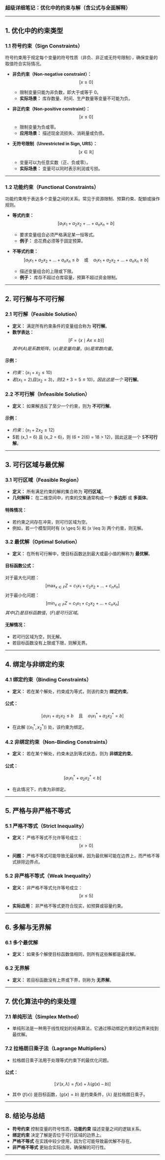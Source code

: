 ### **超级详细笔记：优化中的约束与解（含公式与全面解释）**

---

## **1. 优化中的约束类型**

### **1.1 符号约束（Sign Constraints）**
符号约束用于规定每个变量的符号性质（非负、非正或无符号限制），确保变量的取值符合实际情况。

- **非负约束（Non-negative constraint）：**
  $$
  [
  x \geq 0
  ]
  $$
  
  - 限制变量只能为非负数，即大于或等于 0。
  - **实际场景：** 库存数量、时间、生产数量等变量不可能为负。
  
- **非正约束（Non-positive constraint）：**
  $$
  [
  x \leq 0
  ]
  $$
  
  - 限制变量为负或零。
  - **应用场景：** 描述现金流损失、消耗量或负债。
  
- **无符号限制（Unrestricted in Sign, URS）：**
  $$
  [
  x \in \mathbb{R}
  ]
  $$
  
  - 变量可以为任意实数（正、负或零）。
  - **实际场景：** 变量可以同时表示利润或亏损。

---

### **1.2 功能约束（Functional Constraints）**
功能约束用于表达多个变量之间的关系。常见于资源限制、预算约束、配额或操作规则。

- **等式约束：**
  $$
  [
  a_1 x_1 + a_2 x_2 + \dots + a_n x_n = b
  ]
  $$
  
  - 要求变量组合必须严格满足某一恒等式。
  - **例子：** 总花费必须等于固定预算。
  
- **不等式约束：**
  $$
  [
  a_1 x_1 + a_2 x_2 + \dots + a_n x_n \leq b \quad \text{或} \quad a_1 x_1 + a_2 x_2 + \dots + a_n x_n \geq b
  ]
  $$
  
  - 描述变量组合的上限或下限。
  - **例子：** 库存不超过仓库容量，预算不超过资金限制。

---

## **2. 可行解与不可行解**

### **2.1 可行解（Feasible Solution）**
- **定义：** 满足所有约束条件的变量组合称为 **可行解**。  
- **数学表达：**
  $$
  [
  F = \{x \mid A x \leq b\}
  ]
  $$
  $其中 (A) 是系数矩阵，(x) 是变量向量，(b) 是常数向量。$

#### **示例：**
- $约束：(x_1 + x_2 \leq 10)$
- $若 (x_1 = 2) 且 (x_2 = 3)，则 (2 + 3 = 5 \leq 10)，因此这是一个$ **可行解**。

### **2.2 不可行解（Infeasible Solution）**
- **定义：** 如果解违反了至少一个约束，则为 **不可行解**。
#### **示例：**
- $约束：(x_1 + 2x_2 \leq 12)$
- $若 (x_1 = 6) 且 (x_2 = 6)，则 (6 + 2(6) = 18 > 12)，因此这是一个 $**不可行解**。

---

## **3. 可行区域与最优解**

### **3.1 可行区域（Feasible Region）**
- **定义：** 所有满足约束的解的集合称为 **可行区域**。
- **几何解释：** 在二维空间中，约束的交集通常构成一个 **多边形** 或 **多面体**。

#### **特殊情况：**
- 若约束之间存在冲突，则可行区域为空。
- 例如，若一个模型同时有 \(x \geq 5\) 和 \(x \leq 3\) 两个约束，则无解。

### **3.2 最优解（Optimal Solution）**
- **定义：** 在所有可行解中，使目标函数达到最大或最小值的解称为 **最优解**。

#### **目标函数公式：**
对于最大化问题：
$$
[
\max_{x \in F} Z = c_1 x_1 + c_2 x_2 + \dots + c_n x_n
]
$$
对于最小化问题：
$$
[
\min_{x \in F} Z = c_1 x_1 + c_2 x_2 + \dots + c_n x_n
]
$$
$其中 (Z) 是目标函数值，(F) 是可行区域。$

#### **无解情况：**
- 若可行区域为空，则无解。
- 若目标函数没有上限或下限，则解无界。

---

## **4. 绑定与非绑定约束**

### **4.1 绑定约束（Binding Constraints）**
- **定义：** 若在某个解处，约束成为等式，则该约束为 **绑定约束**。
  
#### **公式：**
$$
[
a_1 x_1 + a_2 x_2 \leq b \quad \text{且} \quad a_1 x_1^* + a_2 x_2^* = b
]
$$


- 在此解 $( (x_1^*, x_2^*) )$ 处，该约束为绑定。

### **4.2 非绑定约束（Non-Binding Constraints）**
- **定义：** 若在某个解处，约束未达到等式状态，则为 **非绑定约束**。

#### **公式：**
$$
[
a_1 x_1^* + a_2 x_2^* < b
]
$$


- 在此情况下，约束为非绑定。

---

## **5. 严格与非严格不等式**

### **5.1 严格不等式（Strict Inequality）**
- **定义：** 严格不等式不允许等号成立：
  $$
  [
  x > 0
  ]
  $$
  
- **问题：** 严格不等式可能导致无最优解，因为最优解可能在边界上，而严格不等式排除边界点。

### **5.2 非严格不等式（Weak Inequality）**
- **定义：** 非严格不等式允许等号成立：
  $$
  [
  x \leq 5
  ]
  $$
  
- **实际应用：** 非严格不等式更符合现实，如预算或容量约束。

---

## **6. 多解与无界解**

### **6.1 多个最优解**
- **定义：** 如果多个解使目标函数值相同，则所有这些解都是最优解。

### **6.2 无界解**
- **定义：** 若目标函数没有上界或下界，则称为 **无界解**。

---

## **7. 优化算法中的约束处理**

### **7.1 单纯形法（Simplex Method）**
- 单纯形法是一种用于线性规划的经典算法，它通过移动绑定约束的边界来找到最优解。

### **7.2 拉格朗日乘子法（Lagrange Multipliers）**
- 拉格朗日乘子法用于处理等式约束下的最优化问题。

#### **公式：**
$$
[
\mathcal{L}(x, \lambda) = f(x) + \lambda (g(x) - b)
]
$$


- 其中 $(f(x))$ 是目标函数，$(g(x) = b)$ 是约束条件，$(\lambda)$ 是拉格朗日乘子。

---

## **8. 结论与总结**

- **符号约束** 控制变量的符号性质，**功能约束** 描述变量之间的逻辑关系。
- **绑定约束** 决定了解是否位于可行区域的边界上。
- **严格不等式** 在实践中较少使用，因为它可能导致最优解不存在。
- **非严格不等式** 更贴合实际应用，确保解的可行性。

---

